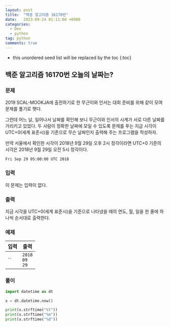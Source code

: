 ```yaml
---
layout: post
title:  "백준 알고리즘 16170번"
date:   2023-09-24 01:11:00 +0900
categories: 
  - Dev
  - python
tag: python
comments: true
---
```


* this unordered seed list will be replaced by the toc
{:toc}

## 백준 알고리즘 16170번 오늘의 날짜는?

### 문제

2019 SCAL-MOOKJA에 출전하기로 한 무근이와 인서는 대회 준비를 위해 같이 모여 문제를 풀기로 햇다.

그런데 어느 날, 일어나서 날짜를 확인해 보니 무근이와 인서의 시계가 서로 다른 날짜를 가리키고 있었다. 두 사람이 정확한 날짜에 모일 수 있도록 문제를 푸는 지금 시각이 UTC+0(세계 표준시)을 기준으로 무슨 날짜인지 출력해 주는 프로그램을 작성하자.

만약 서울에서 확인한 시각이 2018년 9월 29일 오후 2시 정각이라면 UTC+0 기준의 시각은 2018년 9월 29일 오전 5시 정각이다.

```text
Fri Sep 29 05:00:00 UTC 2018
```

### 입력

이 문제는 입력이 없다.

### 출력

지금 시각을 UTC+0(세계 표준시)을 기준으로 나타냈을 때의 연도, 월, 일을 한 줄에 하나씩 순서대로 출력한다.

### 예제

| 입력 | 출력 |
| --- | --- |
| `` | `2018` <br/> `09` <br/> `29` |

### 풀이

```py
import datetime as dt

x = dt.datetime.now()

print(x.strftime("%Y"))
print(x.strftime("%m"))
print(x.strftime("%d"))
```